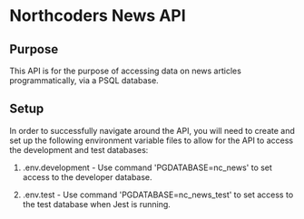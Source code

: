 # Northcoders News API

## Purpose

This API is for the purpose of accessing data on news articles programmatically, via a PSQL database.

## Setup

In order to successfully navigate around the API, you will need to create and set up the following environment variable files to allow for the API to access the development and test databases:

1. .env.development - Use command 'PGDATABASE=nc_news' to set access to the developer database.

2. .env.test - Use command 'PGDATABASE=nc_news_test' to set access to the test database when Jest is running.